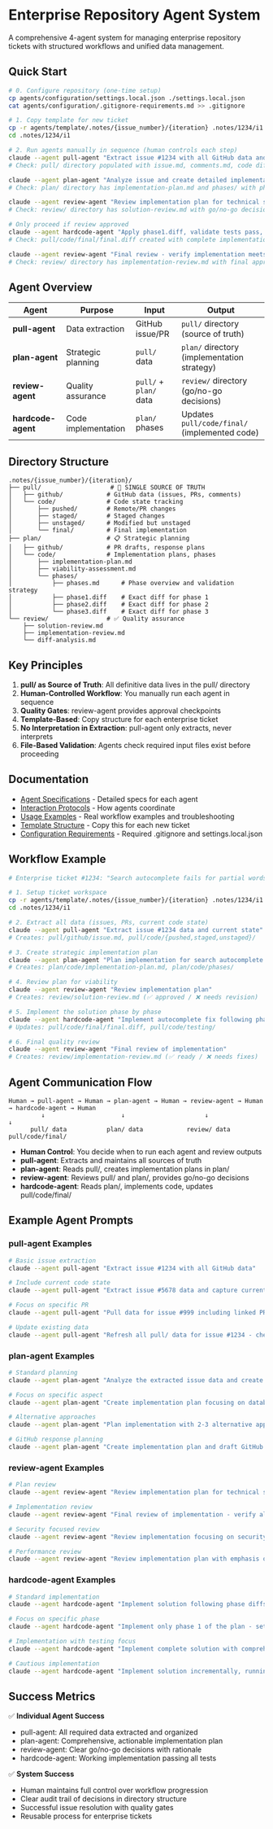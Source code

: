 # Enterprise Repository Agent System

A comprehensive 4-agent system for managing enterprise repository tickets with structured workflows and unified data management.

## Quick Start

```bash
# 0. Configure repository (one-time setup)
cp agents/configuration/settings.local.json ./settings.local.json
cat agents/configuration/.gitignore-requirements.md >> .gitignore

# 1. Copy template for new ticket
cp -r agents/template/.notes/{issue_number}/{iteration} .notes/1234/i1
cd .notes/1234/i1

# 2. Run agents manually in sequence (human controls each step)
claude --agent pull-agent "Extract issue #1234 with all GitHub data and current code state"
# Check: pull/ directory populated with issue.md, comments.md, code diffs

claude --agent plan-agent "Analyze issue and create detailed implementation plan with exact phase diffs" 
# Check: plan/ directory has implementation-plan.md and phases/ with phase1.diff, phase2.diff, etc.

claude --agent review-agent "Review implementation plan for technical soundness and viability"
# Check: review/ directory has solution-review.md with go/no-go decision

# Only proceed if review approved
claude --agent hardcode-agent "Apply phase1.diff, validate tests pass, then phase2.diff, validate, then phase3.diff"
# Check: pull/code/final/final.diff created with complete implementation

claude --agent review-agent "Final review - verify implementation meets all original requirements"
# Check: review/ directory has implementation-review.md with final approval/rejection
```

## Agent Overview

| Agent | Purpose | Input | Output |
|-------|---------|--------|---------|
| **pull-agent** | Data extraction | GitHub issue/PR | `pull/` directory (source of truth) |
| **plan-agent** | Strategic planning | `pull/` data | `plan/` directory (implementation strategy) |
| **review-agent** | Quality assurance | `pull/` + `plan/` data | `review/` directory (go/no-go decisions) |
| **hardcode-agent** | Code implementation | `plan/` phases | Updates `pull/code/final/` (implemented code) |

## Directory Structure

```
.notes/{issue_number}/{iteration}/
├── pull/                   # 🏢 SINGLE SOURCE OF TRUTH
│   ├── github/            # GitHub data (issues, PRs, comments)
│   └── code/              # Code state tracking
│       ├── pushed/        # Remote/PR changes
│       ├── staged/        # Staged changes
│       ├── unstaged/      # Modified but unstaged
│       └── final/         # Final implementation
├── plan/                  # 📋 Strategic planning
│   ├── github/            # PR drafts, response plans
│   └── code/              # Implementation plans, phases
│       ├── implementation-plan.md
│       ├── viability-assessment.md  
│       └── phases/
│           ├── phases.md      # Phase overview and validation strategy
│           ├── phase1.diff    # Exact diff for phase 1
│           ├── phase2.diff    # Exact diff for phase 2
│           └── phase3.diff    # Exact diff for phase 3
└── review/                # ✅ Quality assurance
    ├── solution-review.md
    ├── implementation-review.md
    └── diff-analysis.md
```

## Key Principles

1. **pull/ as Source of Truth**: All definitive data lives in the pull/ directory
2. **Human-Controlled Workflow**: You manually run each agent in sequence
3. **Quality Gates**: review-agent provides approval checkpoints  
4. **Template-Based**: Copy structure for each enterprise ticket
5. **No Interpretation in Extraction**: pull-agent only extracts, never interprets
6. **File-Based Validation**: Agents check required input files exist before proceeding

## Documentation

- [Agent Specifications](./pull-agent.md) - Detailed specs for each agent
- [Interaction Protocols](./agent-interaction-protocols.md) - How agents coordinate
- [Usage Examples](./usage-examples.md) - Real workflow examples and troubleshooting
- [Template Structure](./template/) - Copy this for each new ticket
- [Configuration Requirements](./configuration/) - Required .gitignore and settings.local.json

## Workflow Example

```bash
# Enterprise ticket #1234: "Search autocomplete fails for partial words"

# 1. Setup ticket workspace
cp -r agents/template/.notes/{issue_number}/{iteration} .notes/1234/i1
cd .notes/1234/i1

# 2. Extract all data (issues, PRs, current code state)
claude --agent pull-agent "Extract issue #1234 data and current state"
# Creates: pull/github/issue.md, pull/code/{pushed,staged,unstaged}/

# 3. Create strategic implementation plan
claude --agent plan-agent "Plan implementation for search autocomplete fix"
# Creates: plan/code/implementation-plan.md, plan/code/phases/

# 4. Review plan for viability
claude --agent review-agent "Review implementation plan"
# Creates: review/solution-review.md (✅ approved / ❌ needs revision)

# 5. Implement the solution phase by phase
claude --agent hardcode-agent "Implement autocomplete fix following phases"
# Updates: pull/code/final/final.diff, pull/code/testing/

# 6. Final quality review
claude --agent review-agent "Final review of implementation"
# Creates: review/implementation-review.md (✅ ready / ❌ needs fixes)
```

## Agent Communication Flow

```
Human → pull-agent → Human → plan-agent → Human → review-agent → Human → hardcode-agent → Human
         ↓                     ↓                      ↓                      ↓
      pull/ data           plan/ data            review/ data        pull/code/final/
```

- **Human Control**: You decide when to run each agent and review outputs
- **pull-agent**: Extracts and maintains all sources of truth
- **plan-agent**: Reads pull/, creates implementation plans in plan/
- **review-agent**: Reviews pull/ and plan/, provides go/no-go decisions
- **hardcode-agent**: Reads plan/, implements code, updates pull/code/final/

## Example Agent Prompts

### pull-agent Examples
```bash
# Basic issue extraction
claude --agent pull-agent "Extract issue #1234 with all GitHub data"

# Include current code state  
claude --agent pull-agent "Extract issue #5678 data and capture current git state - staged, unstaged, and remote changes"

# Focus on specific PR
claude --agent pull-agent "Pull data for issue #999 including linked PR #123 with all diffs and review comments"

# Update existing data
claude --agent pull-agent "Refresh all pull/ data for issue #1234 - check for new comments and code changes"
```

### plan-agent Examples  
```bash
# Standard planning
claude --agent plan-agent "Analyze the extracted issue data and create comprehensive implementation plan with phase diffs"

# Focus on specific aspect
claude --agent plan-agent "Create implementation plan focusing on database changes for the user authentication issue"

# Alternative approaches
claude --agent plan-agent "Plan implementation with 2-3 alternative approaches and recommend the best one"

# GitHub response planning
claude --agent plan-agent "Create implementation plan and draft GitHub PR description following repository conventions"
```

### review-agent Examples
```bash
# Plan review
claude --agent review-agent "Review implementation plan for technical soundness, risks, and completeness"

# Implementation review
claude --agent review-agent "Final review of implementation - verify all requirements met and code quality acceptable"

# Security focused review
claude --agent review-agent "Review implementation focusing on security implications and potential vulnerabilities"

# Performance review
claude --agent review-agent "Review implementation plan with emphasis on performance impact and scalability"
```

### hardcode-agent Examples
```bash
# Standard implementation
claude --agent hardcode-agent "Implement solution following phase diffs - apply phase1.diff, validate, then phase2.diff, validate, then phase3.diff"

# Focus on specific phase
claude --agent hardcode-agent "Implement only phase 1 of the plan - setup and foundation changes with full testing"

# Implementation with testing focus
claude --agent hardcode-agent "Implement complete solution with comprehensive test coverage and validation at each phase"

# Cautious implementation
claude --agent hardcode-agent "Implement solution incrementally, running full test suite after each phase before proceeding"
```

## Success Metrics

✅ **Individual Agent Success**
- pull-agent: All required data extracted and organized
- plan-agent: Comprehensive, actionable implementation plan  
- review-agent: Clear go/no-go decisions with rationale
- hardcode-agent: Working implementation passing all tests

✅ **System Success**
- Human maintains full control over workflow progression
- Clear audit trail of decisions in directory structure
- Successful issue resolution with quality gates
- Reusable process for enterprise tickets